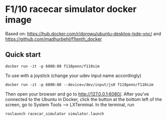 # F1/10 racecar simulator docker image
Based on:  <https://hub.docker.com/r/dorowu/ubuntu-desktop-lxde-vnc/> and <https://github.com/madhurbehl/f1tenth_docker>

## Quick start
```
docker run -it -p 6080:80 f110penn/f110sim
```
To use with a joystick (change your udev input name accordingly)
```
docker run -it -p 6080:80 --device=/dev/input/js0 f110penn/f110sim
```
Then open your browser and go to http://127.0.0.1:6080/.
After you've connected to the Ubuntu in Docker, click the button at the bottom left of the screen, go to System Tools --> LXTerminal.
In the terminal, run
```
roslaunch racecar_simulator simulator.launch
```
